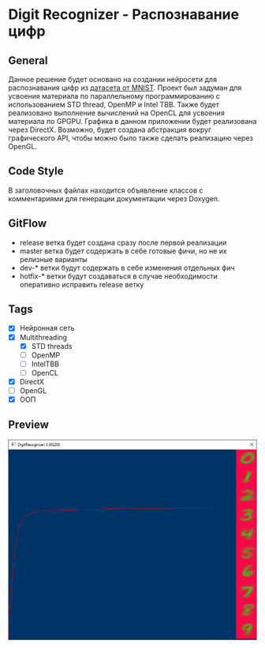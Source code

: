 Digit Recognizer - Распознавание цифр
==========================

## General
Данное решение будет основано на создании нейросети для распознавания цифр из [датасета от MNIST](http://yann.lecun.com/exdb/mnist/). 
Проект был задуман для усвоения материала по параллельному программированию с использованием STD thread, OpenMP и Intel TBB. 
Также будет реализовано выполнение вычислений на OpenCL для усвоения материала по GPGPU.
Графика в данном приложении будет реализована через DirectX. Возможно, будет создана абстракция вокруг графического API, чтобы можно было также сделать реализацию через OpenGL.

## Code Style
В заголовочных файлах находится объявление классов с комментариями для генерации документации через Doxygen.

## GitFlow
* release ветка будет создана сразу после первой реализации
* master ветка будет содержать в себе готовые фичи, но не их релизные варианты
* dev-* ветки будут содержать в себе изменения отдельных фич
* hotfix-* ветки будут создаваться в случае необходимости оперативно исправить release ветку

## Tags
* [x] Нейронная сеть
* [x] Multithreading
  * [x] STD threads
  * [ ] OpenMP
  * [ ] IntelTBB
  * [ ] OpenCL
* [x] DirectX
* [ ] OpenGL
* [x] ООП

## Preview
![Preview](https://github.com/rekongstor/DigitRecognizer/blob/master/preview.png)
